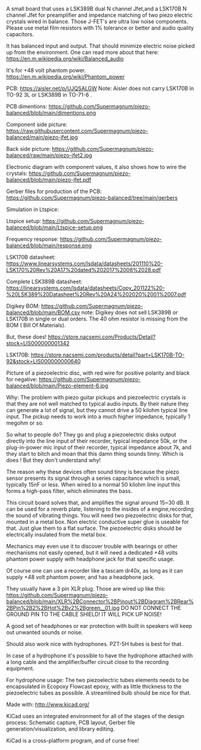 
A small board that uses a LSK389B dual N channel Jfet,and a LSK170B N channel Jfet for preamplifier and impedance matching of two piezo electric crystals wired in balance.
Those J-FET's are ultra low noise components.
Please use metal film resistors with 1% tolerance or better and audio quality capacitors.

It has balanced input and output.
That should minimize electric noise picked up from the environment.
One can read more about that here:
https://en.m.wikipedia.org/wiki/Balanced_audio

It's for +48 volt phantom power.
https://en.m.wikipedia.org/wiki/Phantom_power

PCB:
https://aisler.net/p/UJQSALGW
Note: Aisler does not carry LSK170B in  TO-92 3L or LSK389B in TO-71-6 .

PCB dimentions:
https://github.com/Supermagnum/piezo-balanced/blob/main/dimentions.png

Component side picture:
https://raw.githubusercontent.com/Supermagnum/piezo-balanced/main/piezo-jfet.jpg

Back side picture:
https://github.com/Supermagnum/piezo-balanced/raw/main/piezo-jfet2.jpg

Electronic diagram with component values, it also shows how to wire the crystals:
https://github.com/Supermagnum/piezo-balanced/blob/main/piezo-jfet.pdf

Gerber files for production of the PCB:
https://github.com/Supermagnum/piezo-balanced/tree/main/gerbers

Simulation in Ltspice:

Ltspice setup:
https://github.com/Supermagnum/piezo-balanced/blob/main/Ltspice-setup.png

Frequency response:
https://github.com/Supermagnum/piezo-balanced/blob/main/response.png

LSK170B datasheet:
https://www.linearsystems.com/lsdata/datasheets/201110%20-LSK170%20Rev%20A17%20dated%202017%2008%2028.pdf

Complete LSK389B datasheet:
https://linearsystems.com/lsdata/datasheets/Copy_201122%20-%20LSK389%20Datasheet%20Rev%20A24%202020%2001%2007.pdf

Digikey BOM:
https://github.com/Supermagnum/piezo-balanced/blob/main/BOM.csv
note:
Digikey does not sell LSK389B or LSK170B in single or dual orders.
The 40 ohm resistor is missing from the BOM ( Bill Of Materials).

But, these does! 
https://store.nacsemi.com/Products/Detail?stock=LIS000000001342

LSK170B:
https://store.nacsemi.com/products/detail?part=LSK170B-TO-92&stock=LIS000000000640

Picture of a piezoelectric disc, with red wire for positive polarity and black for negative:
https://github.com/Supermagnum/piezo-balanced/blob/main/Piezo-element-6.jpg

Why: 
The problem with piezo guitar pickups and piezoelectric crystals is that they are not well matched to typical audio inputs.
By their nature they can generate a lot of signal, but they cannot drive a 50 kilohm typical line input. 
The pickup needs to work into a much higher impedance, typically 1 megohm or so.

So what to people do? 
They go and plug a piezoelectric disks output directly into the line input of their recorder, 
typical impedance 50k, or the plug-in-power mic input of their recorder, typical impedance about 7k,
and they start to bitch and moan that this damn thing sounds tinny. 
Which is does ! But they don't understand why!

The reason why these devices often sound tinny is because the piezo sensor 
presents its signal through a series capacitance which is small, typically 15nF or less. 
When wired to a normal 50 kilohm line input this forms a high-pass filter, which eliminates the bass.

This circuit board solves that, and amplifies the signal around 15~30 dB. 
It can be used for a reverb plate, listening to the insides of a engine,recording the sound of vibrating things.
You will need two piezoelectric disks for that, mounted in a metal box. 
Non electric conductive super glue is useable for that. Just glue them to a flat surface.
The piezoelectric disks should be electrically insulated from the metal box.

Mechanics may even use it to discover trouble with bearings or other mechanisms not easily opened,
but it will need a dedicated +48 volts phantom power supply with headphone jack for that specific usage. 

Of course one can use a recorder like a tascam dr40x, as long as it can supply +48 volt phantom power, and has a headphone jack.

They usually have a 3 pin XLR plug.
Those are wired up like this:
https://github.com/Supermagnum/piezo-balanced/blob/main/XLR%2BConnector%2BPinout%2BDiagram%2BRear%2BPin%2B2%2BHot%2Bv2%2Bgreen__01.jpg
DO NOT CONNECT THE GROUND PIN TO THE CABLE SHIELD!
IT WILL PICK UP NOISE!

A good set of headphones or ear protection with built in speakers will keep out unwanted sounds or noise.

Should also work nice with hydrophones.
PZT-5H tubes is best for that.

In case of a hydrophone it's possible to have the hydrophone attached with a long cable and the amplifier/buffer circuit close to the recording equipment. 

For hydrophone usage:
The two piezoelectric tubes elements needs to be encapsulated in Ecopoxy Flowcast epoxy, with as little thickness to the  piezoelectric tubes as possible. 
A streamlined bulb should be nice for that. 

Made with:
http://www.kicad.org/

KiCad uses an integrated environment for all of the stages of the design process: Schematic capture, PCB layout, Gerber file generation/visualization, and library editing.

KiCad is a cross-platform program, and of curse free!


